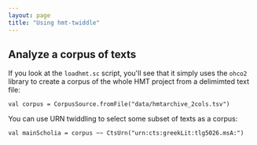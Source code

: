 ```yaml
---
layout: page
title: "Using hmt-twiddle"
---
```




## Analyze a corpus of texts

If you look at the `loadhmt.sc` script, you'll see that it simply uses the `ohco2` library to create a corpus of the whole HMT project from a delimimted text file:

    val corpus = CorpusSource.fromFile("data/hmtarchive_2cols.tsv")

You can use URN twiddling to select some subset of texts as a corpus:

    val mainScholia = corpus ~~ CtsUrn("urn:cts:greekLit:tlg5026.msA:")

